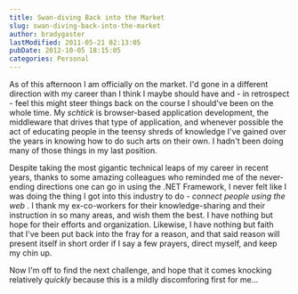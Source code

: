 ```yaml
---
title: Swan-diving Back into the Market
slug: swan-diving-back-into-the-market
author: bradygaster
lastModified: 2011-05-21 02:13:05
pubDate: 2012-10-05 18:15:05
categories: Personal
---
```


<p>As of this afternoon I am officially on the market. I&apos;d gone in a different direction with my career than I think I maybe should have and - in retrospect - feel this might steer things back on the course I should&apos;ve been on the whole time. My <em>schtick </em> is
  browser-based application development, the middleware that drives that type of application, and whenever possible the act of educating people in the teensy shreds of knowledge I&apos;ve gained over the years in knowing how to do such arts on their own. I
  hadn&apos;t been doing many of those things in my last position.</p>
<p>Despite taking the most gigantic technical leaps of my career in recent years, thanks to some amazing colleagues who reminded me of the never-ending directions one can go in using the .NET Framework, I never felt like I was doing the thing I got into
  this industry to do - <em>connect people using the web</em> . I thank my ex-co-workers for their knowledge-sharing and their instruction in so many areas, and wish them the best. I have nothing but hope for their efforts and organization. Likewise, I
  have nothing but faith that I&apos;ve been put back into the fray for a reason, and that said reason will present itself in short order if I say a few prayers, direct myself, and keep my chin up.&#xA0;</p>
<p>Now I&apos;m off to find the next challenge, and hope that it comes knocking relatively <em>quickly </em> because this is a mildly discomforing first for me...</p>
